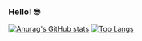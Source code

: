 ### Hello! :nerd_face:



[![Anurag's GitHub stats](https://github-readme-stats.vercel.app/api?username=lucaskup)](https://github.com/anuraghazra/github-readme-stats) [![Top Langs](https://github-readme-stats.vercel.app/api/top-langs/?username=lucaskup&hide=html,CSS&langs_count=8&layout=compact)](https://github.com/anuraghazra/github-readme-stats)

<!--
**lucaskup/lucaskup** is a ✨ _special_ ✨ repository because its `README.md` (this file) appears on your GitHub profile.

Here are some ideas to get you started:

- 🔭 I’m currently working on ...
- 🌱 I’m currently learning ...
- 👯 I’m looking to collaborate on ...
- 🤔 I’m looking for help with ...
- 💬 Ask me about ...
- 📫 How to reach me: ...
- 😄 Pronouns: ...
- ⚡ Fun fact: ...
-->
